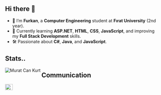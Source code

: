 ## Hi there 👋

- 🌟 I’m **Furkan**, a **Computer Engineering** student at **Fırat University** (2nd year).
- 🌱 Currently learning **ASP.NET**, **HTML**, **CSS**, **JavaScript**, and improving my **Full Stack Development** skills.
- 🛠️ Passionate about **C#**, **Java**, and **JavaScript**.


## Stats..
<img align="left" src="https://github-readme-stats.vercel.app/api/top-langs?username=muratck86&show_icons=true&locale=en&layout=compact" alt="Murat Can Kurt"/>

## Communication
<a href="https://www.linkedin.com/in/murat-can-kurt/" target="blank"><img align="left" src="https://raw.githubusercontent.com/rahuldkjain/github-profile-readme-generator/master/src/images/icons/Social/linked-in-alt.svg" alt="Murat Can Kurt" height="20" width="25" />




